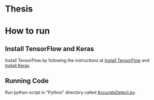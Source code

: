 # Thesis

<h1>How to run</h1>
<h2>Install TensorFlow and Keras</h2>
<p>Install TensorFlow by following the instructions at <a href="https://www.tensorflow.org/install/">Install TensorFlow</a> and <a href="https://keras.io/#installation">Install Keras</a></p>
<h2>Running Code</h2>
<p>Run python script in "Python" directory called <a href="https://github.com/tanpatil/CDNN/blob/main/Code/AccurateDetect.py">AccurateDetect.py</a>.</p>
 </br>
